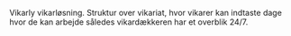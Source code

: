 Vikarly vikarløsning.
Struktur over vikariat, hvor vikarer kan indtaste dage hvor de kan arbejde således vikardækkeren har et overblik 24/7.
